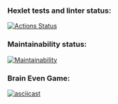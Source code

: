 ### Hexlet tests and linter status:
[![Actions Status](https://github.com/paultasov/frontend-project-44/actions/workflows/hexlet-check.yml/badge.svg)](https://github.com/paultasov/frontend-project-44/actions)

### Maintainability status:
[![Maintainability](https://api.codeclimate.com/v1/badges/522924b71ca3aa8dc417/maintainability)](https://codeclimate.com/github/paultasov/frontend-project-44/maintainability)

### Brain Even Game:
[![asciicast](https://asciinema.org/a/9KPxB3hSqjX3V8RIdxSqhH0e5.svg)](https://asciinema.org/a/9KPxB3hSqjX3V8RIdxSqhH0e5)